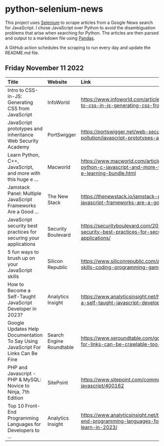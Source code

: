 # python-selenium-news

This project uses [Selenium](https://www.seleniumhq.org/) to scrape articles from a Google News search for JavaScript.
I chose JavaScript over Python to avoid the disambiguation problems that arise when searching for Python.
The articles are then parsed and output to a markdown file using [Pandas](https://pandas.pydata.org/).

A GitHub action schedules the scraping to run every day and update the README.md file.

## Friday November 11 2022


| Title                                                                           | Website                  | Link                                                                                                              |
|:--------------------------------------------------------------------------------|:-------------------------|:------------------------------------------------------------------------------------------------------------------|
| Intro to CSS-in-JS: Generating CSS from JavaScript                              | InfoWorld                | https://www.infoworld.com/article/3678950/intro-to-css-in-js-generating-css-from-javascript.html                  |
| JavaScript prototypes and inheritance  Web Security Academy                     | PortSwigger              | https://portswigger.net/web-security/prototype-pollution/javascript-prototypes-and-inheritance                    |
| Learn Python, C++, JavaScript, and more with this huge e ...                    | Macworld                 | https://www.macworld.com/article/1369540/learn-python-c-javascript-and-more-with-this-huge-e-learning-bundle.html |
| Jamstack Panel: Multiple JavaScript Frameworks Are a Good ...                   | The New Stack            | https://thenewstack.io/jamstack-panel-multiple-javascript-frameworks-are-a-good-thing/                            |
| JavaScript security best practices for securing your applications               | Security Boulevard       | https://securityboulevard.com/2022/11/javascript-security-best-practices-for-securing-your-applications/          |
| 5 fun ways to brush up on your JavaScript skills                                | Silicon Republic         | https://www.siliconrepublic.com/advice/javascript-skills-coding-programming-games                                 |
| How to Become a Self-Taught JavaScript Developer in 2023?                       | Analytics Insight        | https://www.analyticsinsight.net/how-to-become-a-self-taught-javascript-developer-in-2023/                        |
| Google Updates Help Documentation To Say Using JavaScript For Links Can Be Fine | Search Engine Roundtable | https://www.seroundtable.com/google-javascript-for-links-can-be-crawlable-too-34385.html                          |
| PHP and Javascript - PHP & MySQL: Novice to Ninja, 7th Edition                  | SitePoint                | https://www.sitepoint.com/community/t/php-and-javascript/400162                                                   |
| Top 10 Front-End Programming Languages for Developers to ...                    | Analytics Insight        | https://www.analyticsinsight.net/top-10-front-end-programming-languages-for-developers-to-learn-in-2023/          |